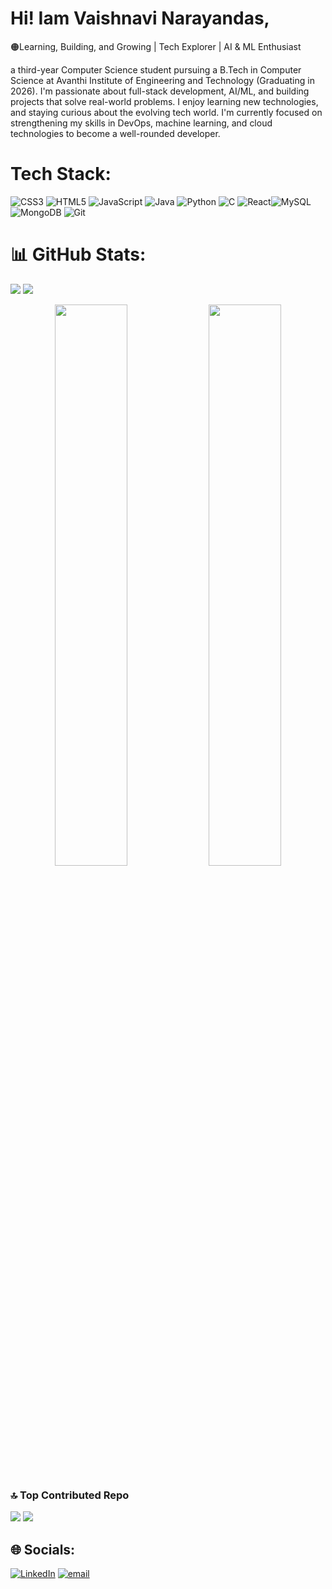 # Hi! Iam Vaishnavi Narayandas,
🟠Learning, Building, and Growing | Tech Explorer | AI & ML Enthusiast

a third-year Computer Science student  pursuing a B.Tech in Computer Science at Avanthi Institute of Engineering and Technology (Graduating in 2026). I'm passionate about full-stack development, AI/ML, and building projects that solve real-world problems. I enjoy learning new technologies, and staying curious about the evolving tech world. I'm currently focused on strengthening my skills in DevOps, machine learning, and cloud technologies to become a well-rounded developer.<br>


# Tech Stack:
![CSS3](https://img.shields.io/badge/css3-%231572B6.svg?style=for-the-badge&logo=css3&logoColor=white) 
![HTML5](https://img.shields.io/badge/html5-%23E34F26.svg?style=for-the-badge&logo=html5&logoColor=white)
![JavaScript](https://img.shields.io/badge/javascript-%23323330.svg?style=for-the-badge&logo=javascript&logoColor=%23F7DF1E)
![Java](https://img.shields.io/badge/java-%23ED8B00.svg?style=for-the-badge&logo=openjdk&logoColor=white) 
![Python](https://img.shields.io/badge/python-3670A0?style=for-the-badge&logo=python&logoColor=ffdd54) 
![C](https://img.shields.io/badge/c-%2300599C.svg?style=for-the-badge&logo=c&logoColor=white)
![React](https://img.shields.io/badge/react-%2320232a.svg?style=for-the-badge&logo=react&logoColor=%2361DAFB
)![MySQL](https://img.shields.io/badge/mysql-4479A1.svg?style=for-the-badge&logo=mysql&logoColor=white)
![MongoDB](https://img.shields.io/badge/MongoDB-%234ea94b.svg?style=for-the-badge&logo=mongodb&logoColor=white)
![Git](https://img.shields.io/badge/git-%23F05033.svg?style=for-the-badge&logo=git&logoColor=white)



# 📊 GitHub Stats:

![](https://github-readme-stats.vercel.app/api/top-langs/?username=vaish-navi0007&theme=radical&hide_border=false&include_all_commits=false&count_private=false&layout=compact)
[![](https://visitcount.itsvg.in/api?id=vaish-navi0007&icon=0&color=0)](https://visitcount.itsvg.in)
<p align="center">
  <img src="https://github-readme-stats.vercel.app/api?username=vaish-navi0007&theme=radical&hide_border=false&include_all_commits=false&count_private=false" width="48%" />
  <img src="https://nirzak-streak-stats.vercel.app/?user=vaish-navi0007&theme=radical&hide_border=false" width="48%" />

  
</p>



### 🔝 Top Contributed Repo
![](https://github-contributor-stats.vercel.app/api?username=vaish-navi0007&limit=5&theme=radical&combine_all_yearly_contributions=true)
[![](https://visitcount.itsvg.in/api?id=vaish-navi0007&icon=0&color=0)](https://visitcount.itsvg.in)

## 🌐 Socials:
[![LinkedIn](https://img.shields.io/badge/LinkedIn-%230077B5.svg?logo=linkedin&logoColor=white)](https://www.linkedin.com/in/vaishnavi-narayandas-719b652b6/) [![email](https://img.shields.io/badge/Email-D14836?logo=gmail&logoColor=white)](mailto:nvaishnavi2108@gmail.com) 

<!-- Proudly created with GPRM ( https://gprm.itsvg.in ) -->



